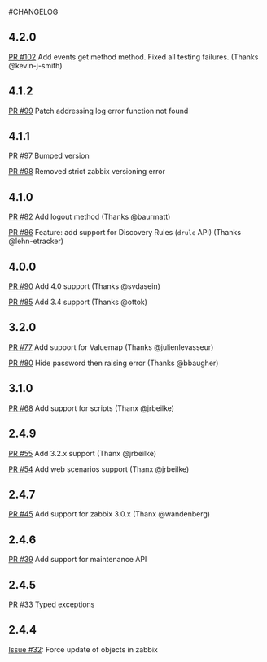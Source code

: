 #CHANGELOG

## 4.2.0
[PR #102](https://github.com/express42/zabbixapi/pull/102) Add events get method method.  Fixed all testing failures. (Thanks @kevin-j-smith)

## 4.1.2
[PR #99](https://github.com/express42/zabbixapi/pull/99) Patch addressing log error function not found

## 4.1.1

[PR #97](https://github.com/express42/zabbixapi/pull/97) Bumped version

[PR #98](https://github.com/express42/zabbixapi/pull/98) Removed strict zabbix versioning error

## 4.1.0

[PR #82](https://github.com/express42/zabbixapi/pull/82) Add logout method (Thanks @baurmatt)

[PR #86](https://github.com/express42/zabbixapi/pull/86) Feature: add support for Discovery Rules (`drule` API) (Thanks @lehn-etracker)

## 4.0.0

[PR #90](https://github.com/express42/zabbixapi/pull/90) Add 4.0 support (Thanks @svdasein)

[PR #85](https://github.com/express42/zabbixapi/pull/85) Add 3.4 support (Thanks @ottok)

## 3.2.0

[PR #77](https://github.com/express42/zabbixapi/pull/77) Add support for Valuemap (Thanks @julienlevasseur)

[PR #80](https://github.com/express42/zabbixapi/pull/80) Hide password then raising error (Thanks @bbaugher)

## 3.1.0

[PR #68](https://github.com/express42/zabbixapi/pull/68) Add support for scripts (Thanx @jrbeilke)

## 2.4.9

[PR #55](https://github.com/express42/zabbixapi/pull/55) Add 3.2.x support (Thanx @jrbeilke)

[PR #54](https://github.com/express42/zabbixapi/pull/54) Add web scenarios support (Thanx @jrbeilke)


## 2.4.7

[PR #45](https://github.com/express42/zabbixapi/pull/45) Add support for zabbix 3.0.x (Thanx @wandenberg)

## 2.4.6

[PR #39](https://github.com/express42/zabbixapi/issues/39) Add support for maintenance API

## 2.4.5

[PR #33](https://github.com/express42/zabbixapi/issues/33) Typed exceptions

## 2.4.4

[Issue #32](https://github.com/express42/zabbixapi/issues/32): Force update of objects in zabbix
